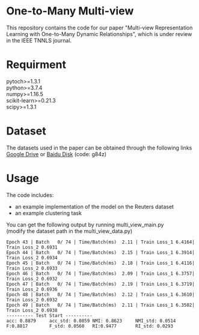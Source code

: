 One-to-Many Multi-view
=
This repository contains the code for our paper "Multi-view Representation Learning with One-to-Many Dynamic Relationships", which is under review in the IEEE TNNLS journal.

Requirment
=
pytoch>=1.3.1  
python>=3.7.4  
numpy>=1.16.5  
scikit-learn>=0.21.3  
scipy>=1.3.1  

Dataset
=
The datasets used in the paper can be obtained through the following links [Google Drive](https://drive.google.com/file/d/1gKAcKx3Gu2zzJieXfg7r1Dm4dveqGH84/view?usp=sharing) or  [Baidu Disk](https://pan.baidu.com/s/1a1BVH26zIcer_Qa8f-BbrA?pwd=g84z) (code: g84z)

Usage
=
The code includes:  
* an example implementation of the model on the Reuters dataset
* an example clustering task  

You can get the following output by running multi_view_main.py  
(modify the dataset path in the multi_view_data.py)




```
Epoch 43 | Batch   0/ 74 | Time/Batch(ms)  2.11 | Train Loss_1 6.4164| Train Loss_2 0.6931
Epoch 44 | Batch   0/ 74 | Time/Batch(ms)  2.15 | Train Loss_1 6.3914| Train Loss_2 0.6934
Epoch 45 | Batch   0/ 74 | Time/Batch(ms)  2.18 | Train Loss_1 6.4116| Train Loss_2 0.6933
Epoch 46 | Batch   0/ 74 | Time/Batch(ms)  2.09 | Train Loss_1 6.3757| Train Loss_2 0.6932
Epoch 47 | Batch   0/ 74 | Time/Batch(ms)  2.19 | Train Loss_1 6.3719| Train Loss_2 0.6936
Epoch 48 | Batch   0/ 74 | Time/Batch(ms)  2.12 | Train Loss_1 6.3610| Train Loss_2 0.6932
Epoch 49 | Batch   0/ 74 | Time/Batch(ms)  2.11 | Train Loss_1 6.3502| Train Loss_2 0.6938
---------- Test Start ----------
acc: 0.8879     acc_std: 0.0859 NMI: 0.8623     NMI_std: 0.0514 F:0.8817        F_std: 0.0560   RI:0.9477       RI_std: 0.0293
```
